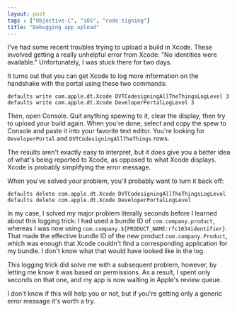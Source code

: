 ```yaml
---
layout: post
tags : ["Objective-C", "iOS", "code-signing"]
title: "Debugging app upload"
---
```


I've had some recent troubles trying to upload a build in Xcode. These involved getting a really unhelpful error from Xcode: "No identities were available." Unfortunately, I was stuck there for two days.

It turns out that you can get Xcode to log more information on the handshake with the portal using these two commands:

	defaults write com.apple.dt.Xcode DVTCodesigningAllTheThingsLogLevel 3
	defaults write com.apple.dt.Xcode DeveloperPortalLogLevel 3

Then, open Console. Quit anything spewing to it, clear the display, then try to upload your build again. When you're done, select and copy the spew to Console and paste it into your favorite text editor. You're looking for `DeveloperPortal` and `DVTCodesigningAllTheThings` rows.

The results aren't exactly easy to interpret, but it does give you a better idea of what's being reported to Xcode, as opposed to what Xcode displays. Xcode is probably simplifying the error message.

When you've solved your problem, you'll probably want to turn it back off:

	defaults delete com.apple.dt.Xcode DVTCodesigningAllTheThingsLogLevel
	defaults delete com.apple.dt.Xcode DeveloperPortalLogLevel

In my case, I solved my major problem literally seconds before I learned about this logging trick: I had used a bundle ID of `com.company.product`, whereas I was now using `com.company.${PRODUCT_NAME:rfc1034identifier}`. That made the effective bundle ID of the new product `com.company.Product`, which was enough that Xcode couldn't find a corresponding application for my bundle. I don't know what that would have looked like in the log.

This logging trick did solve me with a subsequent problem, however, by letting me know it was based on permissions. As a result, I spent only seconds on that one, and my app is now waiting in Apple's review queue.

I don't know if this will help you or not, but if you're getting only a generic error message it's worth a try.
